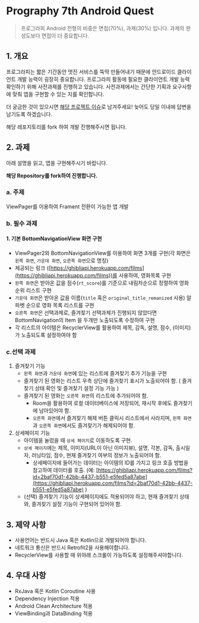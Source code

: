 
# Prography 7th Android Quest

> 프로그라피 Android 전형의 비중은 면접(70%), 과제(30%) 입니다. 과제의 완성도보다 면접이 더 중요합니다.

## 1. 개요

프로그라피는 짧은 기간동안 멋진 서비스를 뚝딱 만들어내기 때문에 안드로이드 클라이언트 개발 능력이 굉장히 중요합니다. 프로그라피 활동에 필요한 클라이언트 개발 능력 확인하기 위해 사전과제를 진행하고 있습니다. 사전과제에서는 간단한 기획과 요구사항에 맞춰 앱을 구현할 수 있는 지를 확인합니다.

더 궁금한 것이 있으시면 [해당 프로젝트 이슈](https://github.com/prography/prography-7th-android-quest/issues/new)로 남겨주세요! 늦어도 당일 이내에 답변을 남기도록 하겠습니다.

해당 레포지토리를 fork 하여 개발 진행해주시면 됩니다.

## 2. 과제

아래 설명을 읽고, 앱을 구현해주시기 바랍니다.

**해당 Repository를 fork하여 진행합니다.**

### a. 주제

ViewPager를 이용하여 Frament 전환이 가능한 앱 개발

### b. 필수 과제

#### 1. 기본 BottomNavigationView 화면 구현
* ViewPager2와 BottomNavigationView를 이용하여 화면 3개를 구현(각 화면은 `왼쪽 화면`, `가운데 화면`, `오른쪽 화면`으로 명칭)
* 제공되는 링크 ([https://ghibliapi.herokuapp.com/films](https://ghibliapi.herokuapp.com/films))를 사용하여, 영화목록 구현
* `왼쪽 화면`은 받아온 값을 점수(`rt_score`)를 기준으로 내림차순으로 정렬하여 영화 순위 리스트 구현
* `가운데 화면`은 받아온 값을 이름(`title` 혹은 `original_title_remanized` 사용) 알파벳 순으로 영화 목록 리스트를 구현
* `오른쪽 화면`은 선택과제로, 즐겨찾기 선택과제가 진행되지 않았다면 BottomNavigation의 Item 을 두개만 노출되도록 수정하여 구현
* 각 리스트의 아이템은 RecyclerView를 활용하여 제목, 감독, 설명, 점수, (이미지)가 노출되도록 설정하여야 함

### c.선택 과제

1. 즐겨찾기 기능
   * `왼쪽 화면`과 `가운데 화면`에 있는 리스트에 즐겨찾기 추가 기능을 구현
   * 즐겨찾기 된 영화는 리스트 우측 상단에 즐겨찾기 표시가 노출되어야 함. ( 즐겨찾기 상태 확인 및 즐겨찾기 설정 기능 가능 )
   * 즐겨찾기 된 영화는 `오른쪽 화면`의 리스트에 추가되어야 함.
      * Room을 활용하여 로컬 데이터베이스에 저장되어, 재시작 후에도 즐겨찾기에 남아있어야 함.
      * `오른쪽 화면`에서 즐겨찾기 해제 버튼 클릭시 리스트에서 사라지며, `왼쪽 화면`과 `오른쪽 화면`에서도 즐겨찾기가 해제되어야 함.
2. 상세페이지 기능
    * 아이템을 눌렀을 때 `상세 페이지`로 이동하도록 구현.
    * `상세 페이지`에는 제목, 이미지(URL이 아닌 이미지뷰), 설명, 각본, 감독, 출시일자, 러닝타임, 점수, 현재 즐겨찾기 여부의 정보가 노출되어야 함.
        * 상세페이지에 들어가는 데이터는 아이템의 ID를 가지고 링크 호출 방법을 참고하여 데이터를 호출.
      (예: [https://ghibliapi.herokuapp.com/films?id=2baf70d1-42bb-4437-b551-e5fed5a87abe](https://ghibliapi.herokuapp.com/films?id=2baf70d1-42bb-4437-b551-e5fed5a87abe) )
    * (선택) 즐겨찾기 기능이 상세페이지에도 적용되어야 하고, 현재 즐겨찾기 상태와, 즐겨찾기 설정 기능이 구현되어 있어야 함.

## 3. 제약 사항

- 사용언어는 반드시 Java 혹은 Kotlin으로 개발되어야 합니다.
- 네트워크 통신은 반드시 Retrofit2을 사용해야합니다.
- RecyclerView를 사용할 때 위아래 스크롤이 가능하도록 설정해주셔야합니다.

## 4. 우대 사항

- RxJava 혹은 Kotlin Coroutine 사용
- Dependency Injection 적용
- Android Clean Architecture 적용
- ViewBinding과 DataBinding 적용
